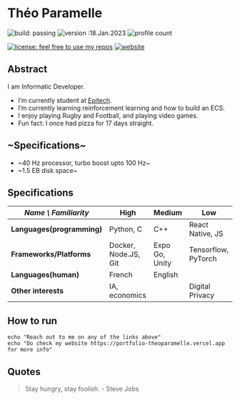 # Théo Paramelle
![build: passing](https://img.shields.io/badge/build-passing-success)
![version :18.Jan.2023](https://img.shields.io/badge/version-18.Jan.2023-informational)
![profile count](https://komarev.com/ghpvc/?username=TheoParamelle&color=red)

[![license: feel free to use my repos](https://img.shields.io/badge/license-feel%20free%20to%20use%20my%20repos-success)](https://github.com/TheoParamelle)
[![website](https://img.shields.io/badge/website-informational)](https://portfolio-theoparamelle.vercel.app)
<!-- [![~Twitter:~](https://img.shields.io/twitter/follow/?style=social)](https://twitter.com/) 
[![GitHub TheoParamelle](https://img.shields.io/github/followers/TheoParamelle?label=follow&style=social)](https://github.com/TheoParamelle) -->

## Abstract
I am Informatic Developer.
- I’m currently student at [Epitech](https://epitech.eu/fr).
- I’m currently learning reinforcement learning and how to build an ECS.
- I enjoy playing Rugby and Football, and playing video games.
- Fun fact: I once had pizza for 17 days straight.


## ~Specifications~
- ~40 Hz processor, turbo boost upto 100 Hz~
- ~1.5 EB disk space~


## Specifications
| *Name \ Familiarity* | High                                       | Medium                              | Low                                    |
| --------------- |--------------------------------------------|-------------------------------------|----------------------------------------|
| **Languages(programming)** | Python, C                                  | C++                                 | React Native, JS                       |
| **Frameworks/Platforms** | Docker, Node.JS, Git                       | Expo Go, Unity                      | Tensorflow, PyTorch                   |
| **Languages(human)** | French                                     | English                             | 
| **Other interests** | IA, economics                              |  | Digital Privacy                        |


## How to run
```shell
echo "Reach out to me on any of the links above"
echo "Do check my website https://portfolio-theoparamelle.vercel.app for more info"
```

## Quotes
> Stay hungry, stay foolish. - Steve Jobs

